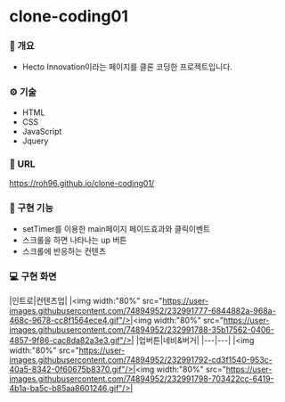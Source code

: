 # clone-coding01

### :memo: 개요
- Hecto Innovation이라는 페이지를 클론 코딩한 프로젝트입니다.

### ⚙️ 기술
- HTML
- CSS
- JavaScript
- Jquery

### 🔗 URL
<https://roh96.github.io/clone-coding01/>

### 🧰 구현 기능
- setTimer를 이용한 main페이지 페이드효과와 클릭이벤트
- 스크롤을 하면 나타나는 up 버튼
- 스크롤에 반응하는 컨텐츠

### 💻 구현 화면

|인트로|컨텐츠업|
|<img width:"80%" src="https://user-images.githubusercontent.com/74894952/232991777-6844882a-968a-468c-9678-cc8f1564ece4.gif"/>|<img width:"80%" src="https://user-images.githubusercontent.com/74894952/232991788-35b17562-0406-4857-9f86-cac8da82a3e3.gif"/>|
|업버튼|네비&버거|
|---|---|
|<img width:"80%" src="https://user-images.githubusercontent.com/74894952/232991792-cd3f1540-953c-40a5-8342-0f60675b8370.gif"/>|<img width:"80%" src="https://user-images.githubusercontent.com/74894952/232991798-703422cc-6419-4b1a-ba5c-b85aa8601246.gif"/>|
